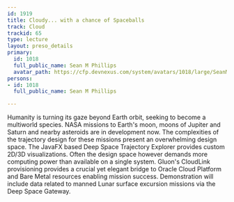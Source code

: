 ```yaml
---
id: 1919
title: Cloudy... with a chance of Spaceballs
track: Cloud
trackid: 65
type: lecture
layout: preso_details
primary:
  id: 1018
  full_public_name: Sean M Phillips
  avatar_path: https://cfp.devnexus.com/system/avatars/1018/large/SeanMPhillips_Avatar.jpg?1510110519
persons:
- id: 1018
  full_public_name: Sean M Phillips

---
```

Humanity is turning its gaze beyond Earth orbit, seeking to become a multiworld species. NASA missions to Earth's moon, moons of Jupiter and Saturn and nearby asteroids are in development now. The complexities of the trajectory design for these missions present an overwhelming design space. The JavaFX based Deep Space Trajectory Explorer provides custom 2D/3D visualizations. Often the  design space however demands more computing power than available on a single system. Gluon's CloudLink provisioning provides a crucial yet elegant bridge to Oracle Cloud Platform and Bare Metal resources enabling mission success. Demonstration will include data related to manned Lunar surface excursion missions via the Deep Space Gateway.
